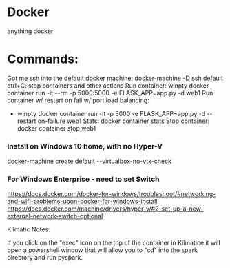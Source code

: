 # Docker
anything docker

# Commands:


Got me ssh into the default docker machine: docker-machine -D ssh default 
ctrl+C: stop containers and other actions
Run container: winpty docker container run -it --rm -p 5000:5000 -e FLASK_APP=app.py -d web1
Run container w/ restart on fail w/ port load balancing:
  - winpty docker container run -it -p 5000 -e FLASK_APP=app.py -d --restart on-failure web1
Stats: docker container stats
Stop container: docker container stop web1


### Install on Windows 10 home, with no Hyper-V
docker-machine create default --virtualbox-no-vtx-check

### For Windows Enterprise - need to set Switch
https://docs.docker.com/docker-for-windows/troubleshoot/#networking-and-wifi-problems-upon-docker-for-windows-install
https://docs.docker.com/machine/drivers/hyper-v/#2-set-up-a-new-external-network-switch-optional

Kilmatic Notes:

If you click on the "exec" icon on the top of the container in Kilmatice it will open a powershell window that will allow you to "cd" into the spark directory and run pyspark.

